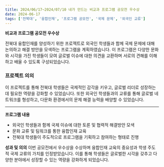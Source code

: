 ```yaml
---
title: 2024/06/17~2024/07/10 내가 만드는 비교과 프로그램 공모전 우수상
date: 2024-06-17
tags: ['전북대', '융합인재', '프로그램 공모전', '국제 문제', '외국인 교류']
---
```


**비교과 프로그램 공모전 우수상**

전북대 융합인재를 양성하기 위한 프로젝트로 외국인 학생들과 함께 국제 문제에 대해 논의하고 해결 방안을 모색하는 프로그램을 계획하였습니다. 이 프로그램은 다양한 문화와 시각을 가진 학생들이 모여 글로벌 이슈에 대한 의견을 교환하며 서로의 견해를 이해하고 배울 수 있도록 구성되었습니다.

### 프로젝트 의의
이 프로젝트를 통해 전북대 학생들은 국제적인 감각을 키우고, 글로벌 리더로 성장하는 데 필요한 역량을 강화할 수 있었습니다. 또한 외국인 학생들과의 교류를 통해 글로벌 네트워크를 형성하고, 다문화 환경에서의 문제 해결 능력을 배양할 수 있었습니다.

---

**프로그램 내용**
- 외국인 학생들과 함께 국제 이슈에 대한 토론 및 협력적 해결방안 모색
- 문화 교류 및 팀워크를 통한 융합인재 교육
- 전북대 학생들이 주도적으로 프로그램을 기획하고 참여하는 형태로 진행

**성과 및 의의**
이번 공모전에서 우수상을 수상하며 융합인재 교육의 중요성과 학생 주도적 국제 교류의 가치를 인정받았습니다. 이를 통해 학생들은 글로벌한 시각을 갖추고 다양한 분야에서 성장할 수 있는 역량을 강화하게 되었습니다.
